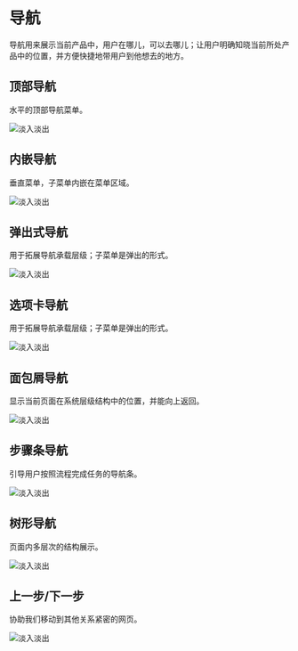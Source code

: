 # 导航
导航用来展示当前产品中，用户在哪儿，可以去哪儿；让用户明确知晓当前所处产品中的位置，并方便快捷地带用户到他想去的地方。

## 顶部导航
水平的顶部导航菜单。

![淡入淡出](resource:assets/img/nav/1.png)

## 内嵌导航
垂直菜单，子菜单内嵌在菜单区域。

![淡入淡出](resource:assets/img/nav/2.png)

## 弹出式导航
用于拓展导航承载层级；子菜单是弹出的形式。

![淡入淡出](resource:assets/img/nav/3.png)

## 选项卡导航
用于拓展导航承载层级；子菜单是弹出的形式。

![淡入淡出](resource:assets/img/nav/4.png)

## 面包屑导航
显示当前页面在系统层级结构中的位置，并能向上返回。

![淡入淡出](resource:assets/img/nav/5.png)

## 步骤条导航
引导用户按照流程完成任务的导航条。

![淡入淡出](resource:assets/img/nav/6.png)

## 树形导航
页面内多层次的结构展示。

![淡入淡出](resource:assets/img/nav/7.png)

## 上一步/下一步
协助我们移动到其他关系紧密的网页。

![淡入淡出](resource:assets/img/nav/8.png)

